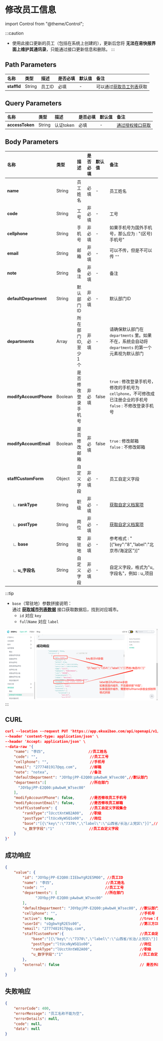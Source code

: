 # 修改员工信息

import Control from "@theme/Control";

<Control
method="PUT"
url="/api/openapi/v1/staffs/update/$`staffId`"
/>

:::caution
- 使用此接口更新的员工（包括在系统上创建的），更新后您将 **无法在易快报界面上维护其通讯录**，只能通过接口更新信息和删除。
:::

## Path Parameters

| 名称 | 类型 | 描述 | 是否必填 | 默认值 | 备注 |
| :--- | :--- | :--- | :--- |:--- | :--- |
| **staffId** | String | 员工ID | 必填 | - | 可以通过[获取员工列表](/docs/open-api/corporation/get-all-staffs)获取 | 

## Query Parameters

| 名称 | 类型 | 描述 | 是否必填 | 默认值 | 备注 |
| :--- | :--- | :--- | :--- |:--- | :--- |
| **accessToken** | String | 认证token | 必填 | - | [通过授权接口获取](/docs/open-api/getting-started/auth) |

## Body Parameters

| 名称 | 类型 | 描述 | 是否必填 | 默认值 | 备注 |
| :--- | :--- | :--- | :--- |:--- | :--- |
| **name**                      | String  | 员工姓名          | 必填   | - | 员工姓名 |
| **code**                      | String  | 工号             | 非必填  | - | 工号 |
| **cellphone**                 | String  | 手机号           | 非必填  | - | 如果手机号为国外手机号，那么应为 : "(区号)手机号" |
| **email**                     | String  | 邮箱	            | 非必填  | - | 可以不传，但是不可以传 `""` |
| **note**                      | String  | 备注	            | 非必填  | - | 备注 |
| **defaultDepartment**         | String  | 默认部门ID        | 非必填  | - | 默认部门ID |
| **departments**               | Array   | 所在部门ID,至少1个	| 非必填  | - | 请确保默认部门在 `departments` 里。如果不在，系统会自动将 `departments` 的第一个元素视为默认部门 |
| **modifyAccountPhone**        | Boolean | 是否修改登录手机号	| 非必填  | false | `true` : 修改登录手机号，修改的手机号为 `cellphone`，不可修改成已注册企业的手机号<br/>`false` : 不修改登录手机号 |
| **modifyAccountEmail**        | Boolean | 是否修改邮箱	    | 非必填  | false | `true` : 修改邮箱 &emsp; `false` : 不修改邮箱|
| **staffCustomForm**           | Object  | 自定义字段	    | 非必填  | - | 员工自定义字段 |
| **&emsp; ∟ rankType**  | String  | 职级	            | 非必填  | - | [获取自定义档案项](/docs/open-api/dimensions/get-dimension-items) |
| **&emsp; ∟ postType**  | String  | 岗位	            | 非必填  | - | [获取自定义档案项](/docs/open-api/dimensions/get-dimension-items) |
| **&emsp; ∟ base**      | String  | 常驻地              | 非必填  | - | 参考格式 : "[{\"key\":\"8\",\"label\":\"北京市/海淀区\"}]" |
| **&emsp; ∟ u_字段名**   | String  | 自定义字段	        | 非必填  | - | 自定义字段，格式为"u\_字段名"，例如 : u\_项目 |

:::tip
- `base`（常驻地）参数拼接说明：<br/>
  通过 **[获取城市列表数据](/docs/open-api/basedata/get-basedata-city)** 接口获取数据后，找到对应城市。
   - `id` 对应 `key`
   - `fullName` 对应 `label`

![城市字段拼接示例](images/城市字段拼接示例.png)
:::

## CURL
```json
curl --location --request PUT 'https://app.ekuaibao.com/api/openapi/v1/staffs/update/$JOYbpjPP-E2Q00:IIEbwYgR2E5M00?accessToken=z0wbwXPo6sf400' \
--header 'content-type: application/json' \
--header 'Accept: application/json' \
--data-raw '{
    "name": "李四",                    //员工姓名
    "code": "",                        //员工工号
    "cellphone": "",                   //手机号
    "email": "2777481917@qq.com",      //邮箱
    "note": "notea",                   //备注
    "defaultDepartment": "JOYbpjPP-E2Q00:pAwbwH_W7sec00",//默认部门
    "departments":[                    //所在部门
      "JOYbpjPP-E2Q00:pAwbwH_W7sec00"
    ],
    "modifyAccountPhone": false,       //是否修改员工手机号
    "modifyAccountEmail": false,       //是否修改员工邮箱
    "staffCustomForm": {               //员工自定义字段集合
        "rankType":"lUcctXntW82A00",   //职级
        "postType":"ltUcxNyWSQ1o00",   //岗位
        "base":"[{\"key\":\"7370\",\"label\":\"山西省/长治/上党区\"}]",//常驻地
        "u_数字字段":"1"                //员工自定义字段
    }
}'
```

## 成功响应
```json
{
    "value": {
        "id": "JOYbpjPP-E2Q00:IIEbwYgR2E5M00", //员工ID
        "name": "李四",                        //员工姓名
        "code": "",                           //员工工号
        "departments": [                      //所在部门
              "JOYbpjPP-E2Q00:pAwbwH_W7sec00"
        ],
        "defaultDepartment": "JOYbpjPP-E2Q00:pAwbwH_W7sec00", //默认部门
        "cellphone": "",                                      //手机号
        "active": true,                                       //true：在职，false：已离职
        "userId": "sQgbwYgR2E5s00",                           //第三方ID
        "email": "2777481917@qq.com",
        "staffCustomForm":{                                   //员工自定义字段集合
            "base":"[{\"key\":\"7370\",\"label\":\"山西省/长治/上党区\"}]",//常驻地
            "postType":"ltUcxNyWSQ1o00",                      //岗位
            "rankType":"lUcctXntW82A00",                      //职级
            "u_数字字段":"1"                                   //员工自定义字段
        },
        "external": false                                     // 是否外部员工
    }
}
```

## 失败响应
```json
{
    "errorCode": 400,
    "errorMessage": "员工名称不能为空",
    "errorDetails": null,
    "code": null,
    "data": null
}
```

